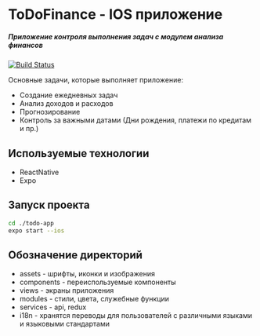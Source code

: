 # ToDoFinance - IOS приложение
##### _Приложение контроля выполнения задач с модулем анализа финансов_

[![Build Status](https://travis-ci.org/joemccann/dillinger.svg?branch=master)](https://travis-ci.org/joemccann/dillinger)

Основные задачи, которые выполняет приложение:

- Создание ежедневных задач
- Анализ доходов и расходов
- Прогнозирование
- Контроль за важными датами (Дни рождения, платежи по кредитам и пр.)

## Используемые технологии

- ReactNative
- Expo

## Запуск проекта

```sh
cd ./todo-app
expo start --ios
```

## Обозначение директорий
- assets - шрифты, иконки и изображения
- components - переиспользуемые компоненты
- views - экраны приложения
- modules - стили, цвета, служебные функции
- services - api, redux
- i18n - хранятся переводы для пользователей с различными языками и языковыми стандартами